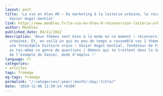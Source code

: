 ```yaml
---
layout: post
title: 'La vie en bleu #9 – Du marketing à la laiterie urbaine, la reconversion de
  Xavier Hugol-Gential'
link: https://www.monbleu.fr/la-vie-en-bleu-9-reconversion-laiterie-urbaine
author: Monbleu
published_date: 04/11/2022
description: 'Deux thèmes sont bien à la mode en ce moment : reconversion pro et laiteries
  urbaines. Et, en voilà un qui en peu de temps a rassemblé ces 2 thèmes pour en faire
  une formidable histoire vraie : Xavier Hugol-Gential, fondateur de Fromaville. Tu
  as toi-même ce genre de questions / démons qui te trottent dans la tête ? Inspire-toi
  de l’exemple de Xavier, mode d’emploi !'
language: fr
categories:
- articles
tags: fromage
og-tags: fromage
permalink: "/:categories/:year/:month/:day/:title/"
date: '2024-11-06 11:50:14 +0100'
---
```

